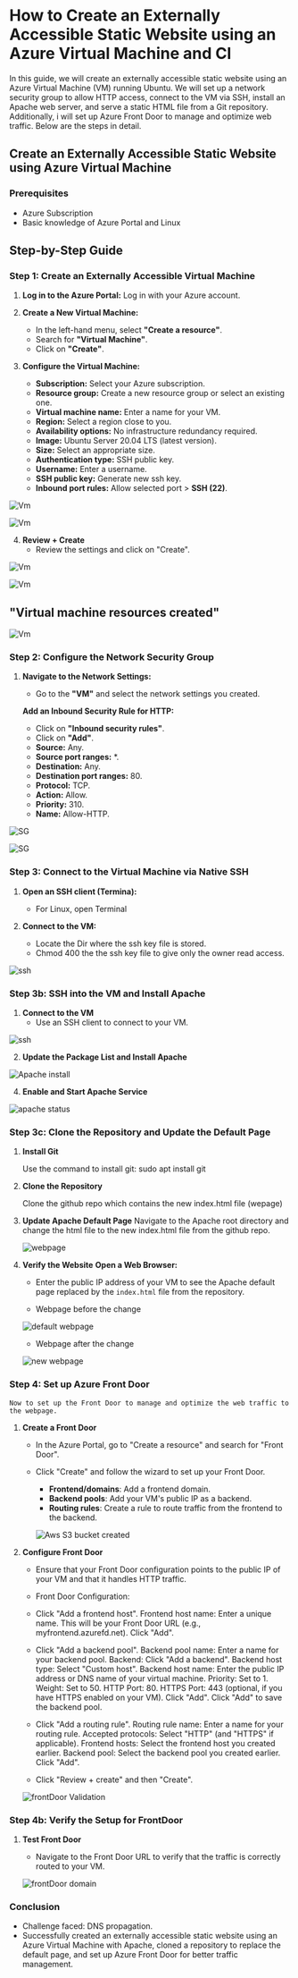 # How to Create an Externally Accessible Static Website using an Azure Virtual Machine and Cl

In this guide, we will create an externally accessible static website using an Azure Virtual Machine (VM) running Ubuntu. We will set up a network security group to allow HTTP access, connect to the VM via SSH, install an Apache web server, and serve a static HTML file from a Git repository. Additionally, i will set up Azure Front Door to manage and optimize web traffic. Below are the steps in detail.

## Create an Externally Accessible Static Website using Azure Virtual Machine

### Prerequisites
- Azure Subscription
- Basic knowledge of Azure Portal and Linux

## Step-by-Step Guide

### Step 1: Create an Externally Accessible Virtual Machine

1. **Log in to the Azure Portal:**
   Log in with your Azure account.

2. **Create a New Virtual Machine:**
   - In the left-hand menu, select **"Create a resource"**.
   - Search for **"Virtual Machine"**.
   - Click on **"Create"**.

3. **Configure the Virtual Machine:**
   - **Subscription:** Select your Azure subscription.
   - **Resource group:** Create a new resource group or select an existing one.
   - **Virtual machine name:** Enter a name for your VM.
   - **Region:** Select a region close to you.
   - **Availability options:** No infrastructure redundancy required.
   - **Image:** Ubuntu Server 20.04 LTS (latest version).
   - **Size:** Select an appropriate size.
   - **Authentication type:** SSH public key.
   - **Username:** Enter a username.
   - **SSH public key:** Generate new ssh key.
   - **Inbound port rules:** Allow selected port > **SSH (22)**.

![Vm](vm-creation-1.png)

![Vm](vm-creation-3.png)


4. **Review + Create**
   - Review the settings and click on "Create".

![Vm](vm-review.png)

![Vm](vm-public-ip.png)

   **"Virtual machine resources created"**
   - 

![Vm](resources-created-with-vm.png)


### Step 2: Configure the Network Security Group

1. **Navigate to the Network Settings:**
   - Go to the **"VM"** and select the network settings you created.

   **Add an Inbound Security Rule for HTTP:**
   - Click on **"Inbound security rules"**.
   - Click on **"Add"**.
   - **Source:** Any.
   - **Source port ranges:** *.
   - **Destination:** Any.
   - **Destination port ranges:** 80.
   - **Protocol:** TCP.
   - **Action:** Allow.
   - **Priority:** 310.
   - **Name:** Allow-HTTP.

![SG](sG-http-configuration.png)

![SG](sG-http-access-added-with-310-piority.png)

### Step 3: Connect to the Virtual Machine via Native SSH

1. **Open an SSH client (Termina):**
   - For Linux, open Terminal

2. **Connect to the VM:**
   - Locate the Dir where the ssh key file is stored.
   - Chmod 400 the the ssh key file to give only the owner read access.

![ssh](chmod-permission-ssh-key.png)

### Step 3b: SSH into the VM and Install Apache

1. **Connect to the VM**
   - Use an SSH client to connect to your VM.

![ssh](connected-to-vm-ssh.png)

2. **Update the Package List and Install Apache**

![Apache install](apache-webserver-installed.png)

4. **Enable and Start Apache Service**
  
  ![apache status](apache2-running.png)

### Step 3c: Clone the Repository and Update the Default Page

1. **Install Git**

   Use the command to install git: sudo apt install git

2. **Clone the Repository**
  
   Clone the github repo which contains the new index.html file (wepage)

3. **Update Apache Default Page**
    Navigate to the Apache root directory and change the html file to the new index.html file from the github repo.
     
    ![webpage](change-default-apachce-page.png)

4. **Verify the Website** 
   **Open a Web Browser:**
   - Enter the public IP address of your VM to see the Apache default page replaced  by the `index.html` file from the repository.

   - Webpage before the change

    ![default webpage](default-apache-webpage-vm-ip.png)

   - Webpage after the change 

   ![new webpage](new-web-page-after-git-clone.png)



### Step 4: Set up Azure Front Door

    Now to set up the Front Door to manage and optimize the web traffic to the webpage.

1. **Create a Front Door**
   - In the Azure Portal, go to "Create a resource" and search for "Front Door".
   - Click "Create" and follow the wizard to set up your Front Door.
     - **Frontend/domains**: Add a frontend domain.
     - **Backend pools**: Add your VM's public IP as a backend.
     - **Routing rules**: Create a rule to route traffic from the frontend to the backend.

     ![Aws S3 bucket created](frontDoor-classic-configuration.png)

2. **Configure Front Door**
   - Ensure that your Front Door configuration points to the public IP of your VM and that it handles HTTP traffic.

   - Front Door Configuration:
    - Click "Add a frontend host".
        Frontend host name: Enter a unique name. This will be your Front Door URL (e.g., myfrontend.azurefd.net).
        Click "Add".
    
    - Click "Add a backend pool".
        Backend pool name: Enter a name for your backend pool.
        Backend: Click "Add a backend".
            Backend host type: Select "Custom host".
            Backend host name: Enter the public IP address or DNS name of your virtual machine.
            Priority: Set to 1.
            Weight: Set to 50.
            HTTP Port: 80.
            HTTPS Port: 443 (optional, if you have HTTPS enabled on your VM).
            Click "Add".
            Click "Add" to save the backend pool.
    
    - Click "Add a routing rule".
        Routing rule name: Enter a name for your routing rule.
        Accepted protocols: Select "HTTP" (and "HTTPS" if applicable).
        Frontend hosts: Select the frontend host you created earlier.
        Backend pool: Select the backend pool you created earlier.
        Click "Add".
        
    - Click "Review + create" and then "Create".

   ![frontDoor Validation](frontdoor-configuration.png)

### Step 4b: Verify the Setup for FrontDoor

1. **Test Front Door**
   - Navigate to the Front Door URL to verify that the traffic is correctly routed to your VM.

   ![frontDoor domain](frontDoor-ip.jpg)


### Conclusion

- Challenge faced: DNS propagation.
- Successfully created an externally accessible static website using an Azure Virtual Machine with Apache, cloned a repository to replace the default page, and set up Azure Front Door for better traffic management.